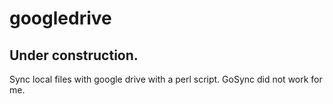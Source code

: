 # googledrive
Under construction. 
-------------------
Sync local files with google drive with a perl script. GoSync did not work for me.
